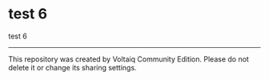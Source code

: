 # test 6

test 6

---

This repository was created by Voltaiq Community Edition. Please do not delete it or change its
sharing settings.
